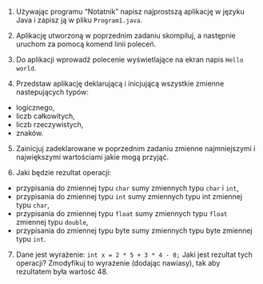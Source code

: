 1. Używając programu “Notatnik” napisz najprostszą aplikację w języku Java i zapisz ją w pliku `Program1.java`.

2. Aplikację utworzoną w poprzednim zadaniu skompiluj, a następnie uruchom za pomocą komend linii poleceń.

3. Do aplikacji wprowadź polecenie wyświetlające na ekran napis `Hello world`.

4. Przedstaw aplikację deklarującą i inicjującą wszystkie zmienne nastepujących typów:
* logicznego,
* liczb całkowitych,
* liczb rzeczywistych,
* znaków.

5. Zainicjuj zadeklarowane w poprzednim zadaniu zmienne najmniejszymi i największymi wartościami jakie mogą przyjąć.

6. Jaki będzie rezultat operacji:
* przypisania do zmiennej typu `char` sumy zmiennych typu `char` i `int`,
* przypisania do zmiennej typu `int` sumy zmiennych typu int zmiennej typu `char`,
* przypisania do zmiennej typu `float` sumy zmiennych typu `float` zmiennej typu `double`,
* przypisania do zmiennej typu byte sumy zmiennych typu byte zmiennej typu `int`.

7. Dane jest wyrażenie: `int x = 2 * 5 + 3 * 4 - 8;` Jaki jest rezultat tych operacji? Zmodyfikuj to wyrażenie (dodając nawiasy), tak aby rezultatem była wartość 48.